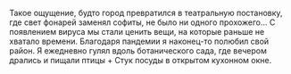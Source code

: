 
Такое ощущение, будто город превратился в театральную постановку, где свет фонарей заменял софиты, не было ни одного прохожего… С появлением вируса мы стали ценить вещи, на которые раньше не хватало времени. Благодаря пандемии я наконец-то полюбил свой район. Я ежедневно гулял вдоль ботанического сада, где вечером дрались и пищали птицы + Стук посуды в открытом кухонном окне.